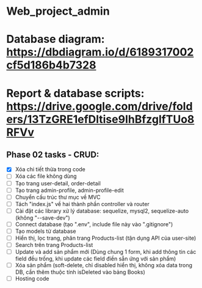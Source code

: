 # Web_project_admin
# Database diagram: https://dbdiagram.io/d/6189317002cf5d186b4b7328
# Report & database scripts: https://drive.google.com/drive/folders/13TzGRE1efDltise9IhBfzglfTUo8RFVv
## Phase 02 tasks - CRUD:
- [x] Xóa chi tiết thừa trong code
- [ ] Xóa các file không dùng
- [ ] Tạo trang user-detail, order-detail
- [ ] Tạo trang admin-profile, admin-profile-edit
- [ ] Chuyển cấu trúc thư mục về MVC
- [ ] Tách "index.js" về hai thành phần controller và router
- [ ] Cài đặt các library xử lý database: sequelize, mysql2, sequelize-auto (không "--save-dev")
- [ ] Connect database (tạo ".env", include file này vào ".gitignore")
- [ ] Tạo models từ database
- [ ] Hiển thị, lọc trang, phân trang Products-list (tận dụng API của user-site)
- [ ] Search trên trang Products-list
- [ ] Update và add sản phẩm mới (Dùng chung 1 form, khi add thông tin các field đều trống, khi update các field điền sẵn ứng với sản phẩm)
- [ ] Xóa sản phẩm (soft-delete, chỉ disabled hiển thị, không xóa data trong DB, cần thêm thuộc tính isDeleted vào bảng Books)
- [ ] Hosting code
